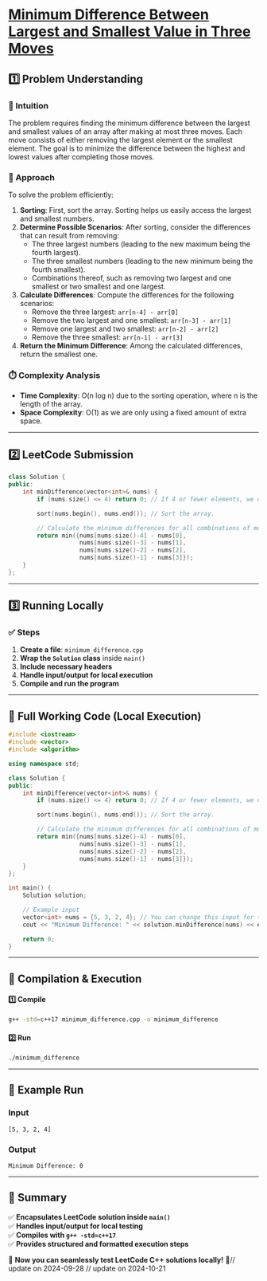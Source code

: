 # **[Minimum Difference Between Largest and Smallest Value in Three Moves](https://leetcode.com/problems/minimum-difference-between-largest-and-smallest-value-in-three-moves/description/)**  

## **1️⃣ Problem Understanding**  
### **📌 Intuition**  
The problem requires finding the minimum difference between the largest and smallest values of an array after making at most three moves. Each move consists of either removing the largest element or the smallest element. The goal is to minimize the difference between the highest and lowest values after completing those moves.

### **🚀 Approach**  
To solve the problem efficiently:
1. **Sorting**: First, sort the array. Sorting helps us easily access the largest and smallest numbers.
2. **Determine Possible Scenarios**: After sorting, consider the differences that can result from removing:
   - The three largest numbers (leading to the new maximum being the fourth largest).
   - The three smallest numbers (leading to the new minimum being the fourth smallest).
   - Combinations thereof, such as removing two largest and one smallest or two smallest and one largest.
3. **Calculate Differences**: Compute the differences for the following scenarios:
   - Remove the three largest: `arr[n-4] - arr[0]`
   - Remove the two largest and one smallest: `arr[n-3] - arr[1]`
   - Remove one largest and two smallest: `arr[n-2] - arr[2]`
   - Remove the three smallest: `arr[n-1] - arr[3]`
4. **Return the Minimum Difference**: Among the calculated differences, return the smallest one.

### **⏱️ Complexity Analysis**  
- **Time Complexity**: O(n log n) due to the sorting operation, where n is the length of the array.  
- **Space Complexity**: O(1) as we are only using a fixed amount of extra space.

---  

## **2️⃣ LeetCode Submission**  
```cpp
class Solution {
public:
    int minDifference(vector<int>& nums) {
        if (nums.size() <= 4) return 0; // If 4 or fewer elements, we can make them equal.

        sort(nums.begin(), nums.end()); // Sort the array.

        // Calculate the minimum differences for all combinations of moves.
        return min({nums[nums.size()-4] - nums[0], 
                    nums[nums.size()-3] - nums[1], 
                    nums[nums.size()-2] - nums[2], 
                    nums[nums.size()-1] - nums[3]});
    }
};  
```  

---  

## **3️⃣ Running Locally**  
### **✅ Steps**  
1. **Create a file**: `minimum_difference.cpp`  
2. **Wrap the `Solution` class** inside `main()`  
3. **Include necessary headers**  
4. **Handle input/output for local execution**  
5. **Compile and run the program**  

---  

## **📝 Full Working Code (Local Execution)**  
```cpp
#include <iostream>
#include <vector>
#include <algorithm>

using namespace std;

class Solution {
public:
    int minDifference(vector<int>& nums) {
        if (nums.size() <= 4) return 0; // If 4 or fewer elements, we can make them equal.

        sort(nums.begin(), nums.end()); // Sort the array.

        // Calculate the minimum differences for all combinations of moves.
        return min({nums[nums.size()-4] - nums[0], 
                    nums[nums.size()-3] - nums[1], 
                    nums[nums.size()-2] - nums[2], 
                    nums[nums.size()-1] - nums[3]});
    }
};

int main() {
    Solution solution;

    // Example input
    vector<int> nums = {5, 3, 2, 4}; // You can change this input for testing
    cout << "Minimum Difference: " << solution.minDifference(nums) << endl;

    return 0;
}
```  

---  

## **🔧 Compilation & Execution**  
#### **1️⃣ Compile**  
```bash
g++ -std=c++17 minimum_difference.cpp -o minimum_difference
```  

#### **2️⃣ Run**  
```bash
./minimum_difference
```  

---  

## **🎯 Example Run**  
### **Input**  
```
[5, 3, 2, 4]
```  
### **Output**  
```
Minimum Difference: 0
```  

---  

## **📌 Summary**  
✅ **Encapsulates LeetCode solution inside `main()`**  
✅ **Handles input/output for local testing**  
✅ **Compiles with `g++ -std=c++17`**  
✅ **Provides structured and formatted execution steps**  

🚀 **Now you can seamlessly test LeetCode C++ solutions locally!** 🚀// update on 2024-09-28
// update on 2024-10-21
